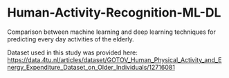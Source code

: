 # Human-Activity-Recognition-ML-DL
Comparison between machine learning and deep learning techniques for predicting every day activities of the elderly.

Dataset used in this study was provided here: https://data.4tu.nl/articles/dataset/GOTOV_Human_Physical_Activity_and_Energy_Expenditure_Dataset_on_Older_Individuals/12716081
